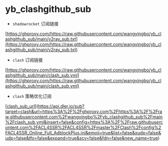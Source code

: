 # yb_clashgithub_sub



- `shadowrocket` 订阅链接

[https://ghproxy.com/https://raw.githubusercontent.com/wangyingbo/yb_clashgithub_sub/main/v2ray_sub.txt](https://ghproxy.com/https://raw.githubusercontent.com/wangyingbo/yb_clashgithub_sub/main/v2ray_sub.txt)

- `clash` 订阅链接

[https://ghproxy.com/https://raw.githubusercontent.com/wangyingbo/yb_clashgithub_sub/main/clash_sub.yml](https://ghproxy.com/https://raw.githubusercontent.com/wangyingbo/yb_clashgithub_sub/main/clash_sub.yml)

- `clash` 策略优化订阅

[[clash_sub_url](https://api.dler.io/sub?target=clash&url=https%3A%2F%2Fghproxy.com%2Fhttps%3A%2F%2Fraw.githubusercontent.com%2Fwangyingbo%2Fyb_clashgithub_sub%2Fmain%2Fclash_sub.yml&insert=false&config=https%3A%2F%2Fraw.githubusercontent.com%2FACL4SSR%2FACL4SSR%2Fmaster%2FClash%2Fconfig%2FACL4SSR_Online_Full_AdblockPlus.ini&emoji=true&list=false&xudp=false&udp=false&tfo=false&expand=true&scv=false&fdn=false&new_name=true)](https://api.dler.io/sub?target=clash&url=https%3A%2F%2Fghproxy.com%2Fhttps%3A%2F%2Fraw.githubusercontent.com%2Fwangyingbo%2Fyb_clashgithub_sub%2Fmain%2Fclash_sub.yml&insert=false&config=https%3A%2F%2Fraw.githubusercontent.com%2FACL4SSR%2FACL4SSR%2Fmaster%2FClash%2Fconfig%2FACL4SSR_Online_Full_AdblockPlus.ini&emoji=true&list=false&xudp=false&udp=false&tfo=false&expand=true&scv=false&fdn=false&new_name=true)
